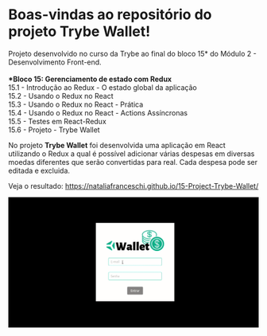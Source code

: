 # Boas-vindas ao repositório do projeto Trybe Wallet!
Projeto desenvolvido no curso da Trybe ao final do bloco 15* do Módulo 2 - Desenvolvimento Front-end.<br><br>
<strong>*Bloco 15: Gerenciamento de estado com Redux </strong><br>
 15.1 - Introdução ao Redux - O estado global da aplicação<br>
 15.2 - Usando o Redux no React<br>
 15.3 - Usando o Redux no React - Prática<br>
 15.4 - Usando o Redux no React - Actions Assíncronas<br>
 15.5 - Testes em React-Redux<br>
 15.6 - Projeto - Trybe Wallet<br>
 
 No projeto <strong>Trybe Wallet</strong> foi desenvolvida uma aplicação em React utilizando o Redux a qual é possível adicionar várias despesas em diversas moedas diferentes que serão convertidas para real. Cada despesa pode ser editada e excluida.
 
 Veja o resultado: https://nataliafranceschi.github.io/15-Project-Trybe-Wallet/
 
![trybewallet](TrybeWallet.gif)

